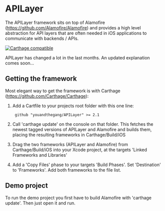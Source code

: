 # APILayer

The APILayer framework sits on top of Alamofire (https://github.com/Alamofire/Alamofire) and provides a high level abstraction for API layers that are often needed in iOS applications to communicate with backends / APIs. 

[![Carthage compatible](https://img.shields.io/badge/Carthage-compatible-4BC51D.svg?style=flat)](https://github.com/Carthage/Carthage)

APILayer has changed a lot in the last months. An updated explanation comes soon...

## Getting the framework

Most elegant way to get the framework is with Carthage (https://github.com/Carthage/Carthage): 

1. Add a Cartfile to your projects root folder with this one line:

        github "youandthegang/APILayer" >= 2.1

2. Call 'carthage update' on the console on that folder. This fetches the newest tagged versions of APILayer and Alamofire and builds them, placing the resulting frameworks in Carthage/Build/iOS
3. Drag the two frameworks (APILayer and Alamofire) from Carthage/Build/iOS into your Xcode project, at the targets 'Linked Frameworks and Libraries'
4. Add a 'Copy Files' phase to your targets 'Build Phases'. Set 'Destination' to 'Frameworks'. Add both frameworks to the file list.


## Demo project

To run the demo project you first have to build Alamofire with 'carthage update'. Then just open it and run. 





